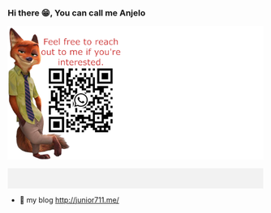### Hi there 😁, You can call me Anjelo 

![QR Code](About.png)
<div style="background-color: #f2f2f2; padding: 20px;">
  <!-- Content of your README.md file -->
</div>

 - 🔭 my blog <a>http://junior711.me/</a>



